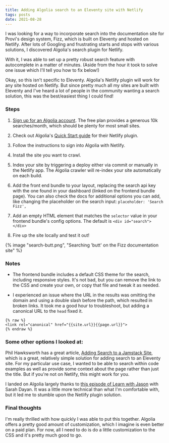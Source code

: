 ```yaml
---
title: Adding Algolia search to an Eleventy site with Netlify
tags: posts
date: 2021-08-28
---
```


I was looking for a way to incorporate search into the documentation site for Provi's design system, Fizz, which is built on Eleventy and hosted on Netlify. After lots of Googling and frustrating starts and stops with various solutions, I discovered Algolia's search plugin for Netlify.

With it, I was able to set up a pretty robust search feature with autocomplete in a matter of minutes. (Aside from the hour it took to solve one issue which I'll tell you how to fix below!)

Okay, so this isn't specific to Eleventy. Algolia's Netlify plugin will work for any site hosted on Netlify. But since pretty much all my sites are built with Eleventy and I've heard a lot of people in the community wanting a search solution, this was the best/easiest thing I could find!

### Steps

1. [Sign up for an Algolia account](https://www.algolia.com/users/sign_up). The free plan provides a generous 10k searches/month, which should be plenty for most small sites.

2. Check out Algolia's [Quick Start guide](https://www.algolia.com/doc/tools/crawler/netlify-plugin/quick-start/) for their Netlify plugin.

3. Follow the instructions to sign into Algolia with Netlify.

4. Install the site you want to crawl.

5. Index your site by triggering a deploy either via commit or manually in the Netlify app. The Algolia crawler will re-index your site automatically on each build.

6. Add the front end bundle to your layout, replacing the search api key with the one found in your dashboard (linked on the frontend bundle page). You can also check the docs for additional options you can add, like changing the placeholder on the search input: `placeholder: 'Search Fizz',`
7. Add an empty HTML element that matches the `selector` value in your frontend bundle's config options. The default is `<div id="search"></div>`
8. Fire up the site locally and test it out!

{% image "search-butt.png", "Searching 'butt' on the Fizz documentation site" %}

### Notes

* The frontend bundle includes a default CSS theme for the search, including responsive styles. It's not bad, but you can remove the link to the CSS and create your own, or copy that file and tweak it as needed.

* I experienced an issue where the URL in the results was omitting the domain and using a double slash before the path, which resulted in broken links. It took me a good hour to troubleshoot, but adding a canonical URL to the `head` fixed it.

 ```
 {% raw %}
 <link rel="canonical" href="{{site.url}}{{page.url}}">
 {% endraw %}
 ```

### Some other options I looked at:

Phil Hawksworth has a great article, [Adding Search to a Jamstack Site](https://www.hawksworx.com/blog/adding-search-to-a-jamstack-site/), which is a great, relatively simple solution for adding search to an Eleventy site. For my particular use case, I wanted to be able to search within code examples as well as provide some context about the page rather than just the title. But if you're not on Netlify, this might work for you.

I landed on Algolia largely thanks to [this episode of Learn with Jason](https://www.learnwithjason.dev/javascript-autocomplete) with Sarah Dayan. It was a little more technical than what I'm comfortable with, but it led me to stumble upon the Netlify plugin solution.

### Final thoughts

I'm really thrilled with how quickly I was able to put this together. Algolia offers a pretty good amount of customization, which I imagine is even better on a paid plan. For now, all I need to do is do a little customization to the CSS and it's pretty much good to go.






